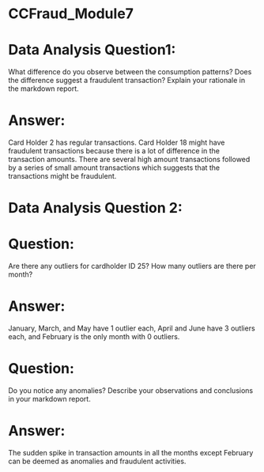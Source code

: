 # CCFraud_Module7

# Data Analysis Question1: 
What difference do you observe between the consumption patterns? Does the difference suggest a fraudulent transaction? Explain your rationale in the markdown report.
# Answer: 
Card Holder 2 has regular transactions. Card Holder 18 might have fraudulent transactions because there is a lot of difference in the transaction amounts. There are several high amount transactions followed by a series of small amount transactions which suggests that the transactions might be fraudulent.  


# Data Analysis Question 2:

# Question: 
Are there any outliers for cardholder ID 25? How many outliers are there per month?
# Answer: 
January, March, and May have 1 outlier each, April and June have 3 outliers each, and February is the only month with 0 outliers.

# Question: 
Do you notice any anomalies? Describe your observations and conclusions in your markdown report.
# Answer:
The sudden spike in transaction amounts in all the months except February can be deemed as anomalies and fraudulent activities.

